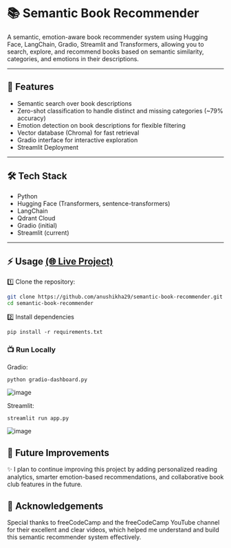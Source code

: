 # 📚 Semantic Book Recommender

A semantic, emotion-aware book recommender system using Hugging Face, LangChain, Gradio, Streamlit and Transformers, allowing you to search, explore, and recommend books based on semantic similarity, categories, and emotions in their descriptions.

---

## 🚀 Features

- Semantic search over book descriptions
- Zero-shot classification to handle distinct and missing categories (~79% accuracy)
- Emotion detection on book descriptions for flexible filtering
- Vector database (Chroma) for fast retrieval
- Gradio interface for interactive exploration
- Streamlit Deployment 

---

## 🛠️ Tech Stack

- Python
- Hugging Face (Transformers, sentence-transformers)
- LangChain
- Qdrant Cloud
- Gradio (initial)
- Streamlit (current)

---

## ⚡ Usage [(🌐 Live Project)](https://semantic-book-recommender.streamlit.app)

1️⃣ Clone the repository:
```bash
git clone https://github.com/anushikha29/semantic-book-recommender.git
cd semantic-book-recommender
```
2️⃣ Install dependencies
```
pip install -r requirements.txt
```

### 📺 Run Locally
Gradio:
```
python gradio-dashboard.py
```
![image](https://github.com/user-attachments/assets/d9261f31-b704-4a14-97fb-35529b3da178)

Streamlit:
```
streamlit run app.py
```
![image](https://github.com/user-attachments/assets/9e6a2f34-11cd-490e-871a-f804a56efc61)

## 🌱 Future Improvements
✨ I plan to continue improving this project by adding personalized reading analytics, smarter emotion-based recommendations, and collaborative book club features in the future.

## 🙏 Acknowledgements
Special thanks to freeCodeCamp and the freeCodeCamp YouTube channel for their excellent and clear videos, which helped me understand and build this semantic recommender system effectively.
